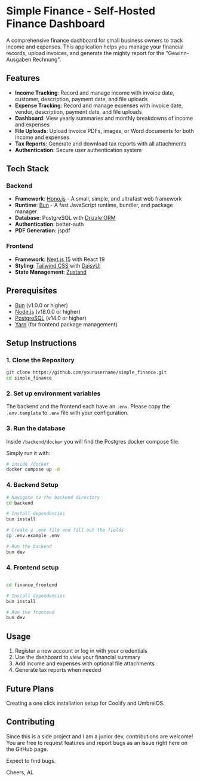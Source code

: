# Simple Finance - Self-Hosted Finance Dashboard

A comprehensive finance dashboard for small business owners to track income and expenses. This application helps you
manage your financial records, upload invoices, and generate the mighty report for the "Gewinn-Ausgaben Rechnung".

## Features

- **Income Tracking**: Record and manage income with invoice date, customer, description, payment date, and file uploads
- **Expense Tracking**: Record and manage expenses with invoice date, vendor, description, payment date, and file
  uploads
- **Dashboard**: View yearly summaries and monthly breakdowns of income and expenses
- **File Uploads**: Upload invoice PDFs, images, or Word documents for both income and expenses
- **Tax Reports**: Generate and download tax reports with all attachments
- **Authentication**: Secure user authentication system

## Tech Stack

### Backend

- **Framework**: [Hono.js](https://hono.dev/) - A small, simple, and ultrafast web framework
- **Runtime**: [Bun](https://bun.sh/) - A fast JavaScript runtime, bundler, and package manager
- **Database**: PostgreSQL with [Drizzle ORM](https://orm.drizzle.team/)
- **Authentication**: better-auth
- **PDF Generation**: jspdf

### Frontend

- **Framework**: [Next.js 15](https://nextjs.org/) with React 19
- **Styling**: [Tailwind CSS](https://tailwindcss.com/) with [DaisyUI](https://daisyui.com/)
- **State Management**: [Zustand](https://github.com/pmndrs/zustand)

## Prerequisites

- [Bun](https://bun.sh/) (v1.0.0 or higher)
- [Node.js](https://nodejs.org/) (v18.0.0 or higher)
- [PostgreSQL](https://www.postgresql.org/) (v14.0 or higher)
- [Yarn](https://yarnpkg.com/) (for frontend package management)

## Setup Instructions

### 1. Clone the Repository

```bash
git clone https://github.com/yourusername/simple_finance.git
cd simple_finance
```

### 2. Set up environment variables

The backend and the frontend each have an `.env`. Please copy the `.env.template` to `.env` file with your
configuration.

### 3. Run the database

Inside `/backend/docker` you will find the Postgres docker compose file.

Simply run it with:

```bash
# inside /docker
docker compose up -d
```

### 4. Backend Setup

```bash
# Navigate to the backend directory
cd backend

# Install dependencies
bun install

# Create a .env file and fill out the fields
cp .env.example .env

# Run the backend
bun dev
```

### 4. Frontend setup

```bash

cd finance_frontend

# Install dependencies
bun install

# Run the frontend
bun dev
```

## Usage

1. Register a new account or log in with your credentials
2. Use the dashboard to view your financial summary
3. Add income and expenses with optional file attachments
4. Generate tax reports when needed

## Future Plans

Creating a one click installation setup for Coolify and UmbrelOS.

## Contributing

Since this is a side project and I am a junior dev, contributions are welcome! You are free to request features and
report bugs as an issue right here on the GitHub page.

Expect to find bugs.

Cheers, AL